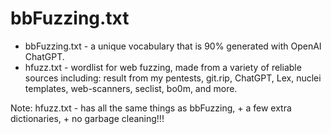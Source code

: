 # bbFuzzing.txt

- bbFuzzing.txt - a unique vocabulary that is 90% generated with OpenAI ChatGPT.
- hfuzz.txt - wordlist for web fuzzing, made from a variety of reliable sources including: result from my pentests, git.rip, ChatGPT, Lex, nuclei templates, web-scanners, seclist, bo0m, and more. 

Note: hfuzz.txt - has all the same things as bbFuzzing, + a few extra dictionaries, + no garbage cleaning!!!
